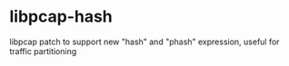 libpcap-hash
============

libpcap patch to support new "hash" and "phash" expression, useful for traffic partitioning
